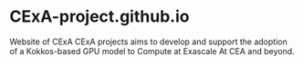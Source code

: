 # CExA-project.github.io
Website of CExA
CExA projects aims to develop and support the adoption of a Kokkos-based GPU model to Compute at Exascale At CEA and beyond.
